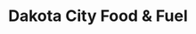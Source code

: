 ---
title: "Dakota City Food & Fuel"
url: /dakota-city/dakota-city-food-and-fuel/
shop: convenience
---
